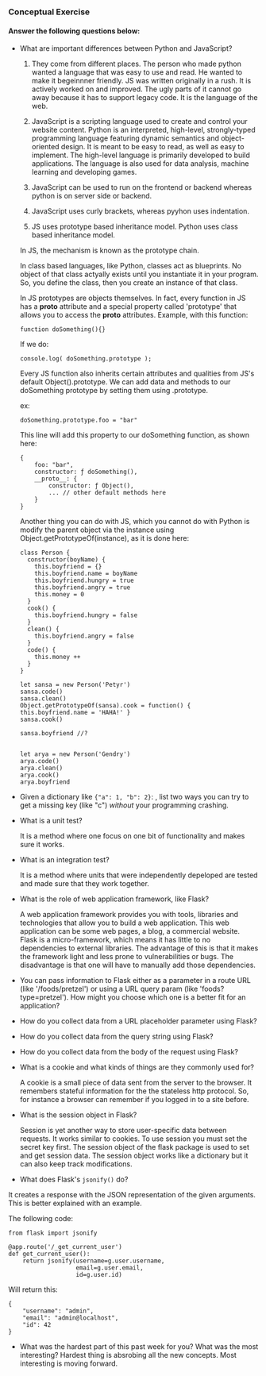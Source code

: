 ### Conceptual Exercise

#### Answer the following questions below:

- What are important differences between Python and JavaScript?

  1. They come from different places. The person who made python wanted a language that was easy to use and read. He wanted to make it begeinnner friendly.
  JS was written originally in a rush. It is actively worked on and improved. The ugly parts of it cannot go away because it has to support legacy code. It is the language of the web.

  2. JavaScript is a scripting language used to create and control your website content.
  Python is an interpreted, high-level, strongly-typed programming language featuring dynamic semantics and object-oriented design. It is meant to be easy to read, as well as easy to implement. The high-level language is primarily developed to build applications. The language is also used for data analysis, machine learning and developing games.

  3. JavaScript can be used to run on the frontend or backend whereas python is on server side or backend.

  4. JavaScript uses curly brackets, whereas pyyhon uses indentation.

  4. JS uses prototype based inheritance model. Python uses class based inheritance model.

  In JS, the mechanism is known as the prototype chain.

  In class based languages, like Python, classes act as blueprints. No object of that class actyally exists until you instantiate it in your program. So, you define the class, then you create an instance of that class.

  In JS prototypes are objects themselves. In fact, every function in JS has a __proto__ attribute and a special property called 'prototype' that allows you to access the __proto__ attributes.
  Example, with this function:
  ```
  function doSomething(){}
  ```

  If we do:
  ```
  console.log( doSomething.prototype );
  ```

  Every JS function also inherits certain attributes and qualities from JS's default Object().prototype. We can add data and methods to our doSomething prototype by setting them using .prototype.

  ex: 

  ```
  doSomething.prototype.foo = "bar"
  ```

  This line will add this property to our doSomething function, as shown here:

  ```
  {
      foo: "bar",
      constructor: ƒ doSomething(),
      __proto__: {
          constructor: ƒ Object(),
          ... // other default methods here
      }
  }
  ```

  Another thing you can do with JS, which you cannot do with Python is modify the parent object via the instance using Object.getPrototypeOf(instance), as it is done here:

  ```
  class Person {
    constructor(boyName) {
      this.boyfriend = {}
      this.boyfriend.name = boyName
      this.boyfriend.hungry = true
      this.boyfriend.angry = true
      this.money = 0
    }
    cook() {
      this.boyfriend.hungry = false
    }
    clean() {
      this.boyfriend.angry = false
    }
    code() {
      this.money ++
    }
  }

  let sansa = new Person('Petyr')
  sansa.code()
  sansa.clean()
  Object.getPrototypeOf(sansa).cook = function() { this.boyfriend.name = 'HAHA!' }
  sansa.cook()

  sansa.boyfriend //?


  let arya = new Person('Gendry')
  arya.code()
  arya.clean()
  arya.cook()
  arya.boyfriend
  ```

- Given a dictionary like ``{"a": 1, "b": 2}``: , list two ways you can try to get a missing key (like "c") *without* your programming crashing.

- What is a unit test?

  It is a method where one focus on one bit of functionality and makes sure it works.


- What is an integration test?

  It is a method where units that were independently depeloped are tested and made sure that they work together.

- What is the role of web application framework, like Flask?

  A web application framework provides you with tools, libraries and technologies that allow you to build a web application. This web application can be some web pages, a blog, a commercial website.
Flask is a micro-framework, which means it has little to no dependencies to external libraries. The advantage of this is that it makes the framework light and less prone to vulnerabilities or bugs. The disadvantage is that one will have to manually add those dependencies.

- You can pass information to Flask either as a parameter in a route URL
  (like '/foods/pretzel') or using a URL query param (like
  'foods?type=pretzel'). How might you choose which one is a better fit
  for an application?

- How do you collect data from a URL placeholder parameter using Flask?

- How do you collect data from the query string using Flask?

- How do you collect data from the body of the request using Flask?

- What is a cookie and what kinds of things are they commonly used for?

  A cookie is a small piece of data sent from the server to the browser. It remembers stateful information for the the stateless http protocol. So, for instance a browser can remember if you logged in to a site before.

- What is the session object in Flask?
  
  Session is yet another way to store user-specific data between requests. It works similar to cookies. To use session you must set the secret key first. The session object of the flask package is used to set and get session data. The session object works like a dictionary but it can also keep track modifications.

- What does Flask's `jsonify()` do?

It creates a response with the JSON representation of the given arguments. This is better explained with an example.

The following code:
```
from flask import jsonify

@app.route('/_get_current_user')
def get_current_user():
    return jsonify(username=g.user.username,
                   email=g.user.email,
                   id=g.user.id)
```

Will return this:

```
{
    "username": "admin",
    "email": "admin@localhost",
    "id": 42
}
```

- What was the hardest part of this past week for you?
  What was the most interesting?
  Hardest thing is absrobing all the new concepts. Most interesting is moving forward.
